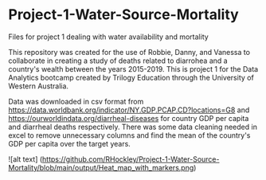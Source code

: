# Project-1-Water-Source-Mortality
Files for project 1 dealing with water availability and mortality

This repository was created for the use of Robbie, Danny, and Vanessa to collaborate in creating a study of deaths related to diarrohea and a country's wealth between the years 2015-2019. This is project 1 for the Data Analytics bootcamp created by Trilogy Education through the University of Western Australia.

Data was downloaded in csv format from https://data.worldbank.org/indicator/NY.GDP.PCAP.CD?locations=G8 and https://ourworldindata.org/diarrheal-diseases for country GDP per capita and diarrheal deaths respectively. There was some data cleaning needed in excel to remove unnecessary columns and find the mean of the country's GDP per capita over the target years.

![alt text] (https://github.com/RHockley/Project-1-Water-Source-Mortality/blob/main/output/Heat_map_with_markers.png)



